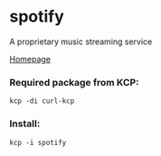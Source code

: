 # spotify

A proprietary music streaming service

[Homepage](https://www.spotify.com)


### Required package from KCP:
```
kcp -di curl-kcp
```

### Install:
```
kcp -i spotify
```

[1]: https://github.com/dasJ/spotifywm
